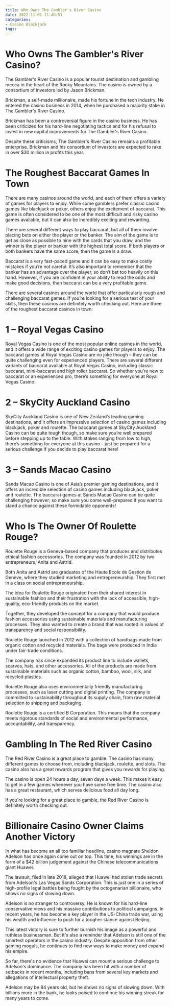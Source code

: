 ```yaml
---
title: Who Owns The Gambler's River Casino
date: 2022-11-01 11:40:51
categories:
- Casino Blackjack
tags:
---
```



#  Who Owns The Gambler's River Casino?

The Gambler's River Casino is a popular tourist destination and gambling mecca in the heart of the Rocky Mountains. The casino is owned by a consortium of investors led by Jason Brickman.

Brickman, a self-made millionaire, made his fortune in the tech industry. He entered the casino business in 2014, when he purchased a majority stake in The Gambler's River Casino.

Brickman has been a controversial figure in the casino business. He has been criticized for his hard-line negotiating tactics and for his refusal to invest in new capital improvements for The Gambler's River Casino.

Despite these criticisms, The Gambler's River Casino remains a profitable enterprise. Brickman and his consortium of investors are expected to rake in over $30 million in profits this year.

#  The Roughest Baccarat Games In Town

There are many casinos around the world, and each of them offers a variety of games for players to enjoy. While some gamblers prefer classic casino games like blackjack or poker, others enjoy the excitement of baccarat. This game is often considered to be one of the most difficult and risky casino games available, but it can also be incredibly exciting and rewarding.

There are several different ways to play baccarat, but all of them involve placing bets on either the player or the banker. The aim of the game is to get as close as possible to nine with the cards that you draw, and the winner is the player or banker with the highest total score. If both players or both bankers have the same score, then the game is a draw.

Baccarat is a very fast-paced game and it can be easy to make costly mistakes if you’re not careful. It’s also important to remember that the banker has an advantage over the player, so don’t bet too heavily on this hand. However, if you are confident in your ability to read the odds and make good decisions, then baccarat can be a very profitable game.

There are several casinos around the world that offer particularly rough and challenging baccarat games. If you’re looking for a serious test of your skills, then these casinos are definitely worth checking out. Here are three of the roughest baccarat casinos in town:

# 1 – Royal Vegas Casino

Royal Vegas Casino is one of the most popular online casinos in the world, and it offers a wide range of exciting casino games for players to enjoy. The baccarat games at Royal Vegas Casino are no joke though – they can be quite challenging even for experienced players. There are several different variants of baccarat available at Royal Vegas Casino, including classic baccarat, mini-baccarat and high roller baccarat. So whether you’re new to baccarat or an experienced pro, there’s something for everyone at Royal Vegas Casino.

# 2 – SkyCity Auckland Casino

SkyCity Auckland Casino is one of New Zealand’s leading gaming destinations, and it offers an impressive selection of casino games including blackjack, poker and roulette. The baccarat games at SkyCity Auckland Casino can be quite tough though, so make sure you’re well prepared before stepping up to the table. With stakes ranging from low to high, there’s something for everyone at this casino – just be prepared for a serious challenge if you decide to play baccarat here!

# 3 – Sands Macao Casino

Sands Macao Casino is one of Asia’s premier gaming destinations, and it offers an incredible selection of casino games including blackjack, poker and roulette. The baccarat games at Sands Macao Casino can be quite challenging however; so make sure you come well-prepared if you want to stand a chance against these formidable opponents!

#  Who Is The Owner Of Roulette Rouge?

Roulette Rouge is a Geneva-based company that produces and distributes ethical fashion accessories. The company was founded in 2012 by two entrepreneurs, Anita and Astrid.

Both Anita and Astrid are graduates of the Haute Ecole de Gestion de Genève, where they studied marketing and entrepreneurship. They first met in a class on social entrepreneurship.

The idea for Roulette Rouge originated from their shared interest in sustainable fashion and their frustration with the lack of accessible, high-quality, eco-friendly products on the market.

Together, they developed the concept for a company that would produce fashion accessories using sustainable materials and manufacturing processes. They also wanted to create a brand that was rooted in values of transparency and social responsibility.

 Roulette Rouge launched in 2012 with a collection of handbags made from organic cotton and recycled materials. The bags were produced in India under fair-trade conditions.

The company has since expanded its product line to include wallets, scarves, hats, and other accessories. All of the products are made from sustainable materials such as organic cotton, bamboo, wool, silk, and recycled plastics.

Roulette Rouge also uses environmentally friendly manufacturing processes, such as laser cutting and digital printing. The company is committed to sustainability throughout its supply chain, from raw material selection to shipping and packaging.

Roulette Rouge is a certified B Corporation. This means that the company meets rigorous standards of social and environmental performance, accountability, and transparency.

#  Gambling In The Red River Casino

The Red River Casino is a great place to gamble. The casino has many different games to choose from, including blackjack, roulette, and slots. The casino also has a great rewards program that gives you rewards for playing.

The casino is open 24 hours a day, seven days a week. This makes it easy to get in a few games whenever you have some free time. The casino also has a great restaurant, which serves delicious food all day long.

If you're looking for a great place to gamble, the Red River Casino is definitely worth checking out.

#  Billionaire Casino Owner Claims Another Victory

In what has become an all too familiar headline, casino magnate Sheldon Adelson has once again come out on top. This time, his winnings are in the form of a $42 billion judgement against the Chinese telecommunications giant Huawei.

The lawsuit, filed in late 2018, alleged that Huawei had stolen trade secrets from Adelson's Las Vegas Sands Corporation. This is just one in a series of high-profile legal battles being fought by the octogenarian billionaire, who shows no signs of slowing down.

Adelson is no stranger to controversy. He is known for his hard-line conservative views and his massive contributions to political campaigns. In recent years, he has become a key player in the US-China trade war, using his wealth and influence to push for a tougher stance against Beijing.

This latest victory is sure to further burnish his image as a powerful and ruthless businessman. But it's also a reminder that Adelson is still one of the smartest operators in the casino industry. Despite opposition from other gaming moguls, he continues to find new ways to make money and expand his empire.

So far, there's no evidence that Huawei can mount a serious challenge to Adelson's dominance. The company has been hit with a number of setbacks in recent months, including bans from several key markets and allegations of intellectual property theft.

Adelson may be 84 years old, but he shows no signs of slowing down. With billions more in the bank, he looks poised to continue his winning streak for many years to come.